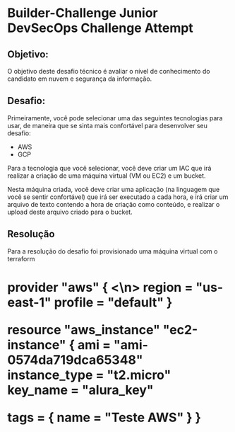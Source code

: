 # Builder-Challenge Junior DevSecOps Challenge Attempt

## **Objetivo**:

O objetivo deste desafio técnico é avaliar o nível de conhecimento do candidato em nuvem e segurança da informação.

## **Desafio**:

Primeiramente, você pode selecionar uma das seguintes tecnologias para usar, de maneira que se sinta mais confortável para desenvolver seu desafio:

- AWS
- GCP

Para a tecnologia que você selecionar, você deve criar um IAC que irá realizar a criação de uma máquina virtual (VM ou EC2) e um bucket.

Nesta máquina criada, você deve criar uma aplicação (na linguagem que você se sentir confortável) que irá ser executado a cada hora, e irá criar um arquivo de texto contendo a hora de criação como conteúdo, e realizar o upload deste arquivo criado para o bucket.


## **Resolução**

Para a resolução do desafio foi provisionado uma máquina virtual com o terraform

<h1> provider "aws" { <\n>
  region = "us-east-1"
  profile = "default"
}

resource "aws_instance" "ec2-instance" {
  ami = "ami-0574da719dca65348"
  instance_type  = "t2.micro"
  key_name = "alura_key"

tags = {
  name = "Teste AWS"
}
}
</h1>
